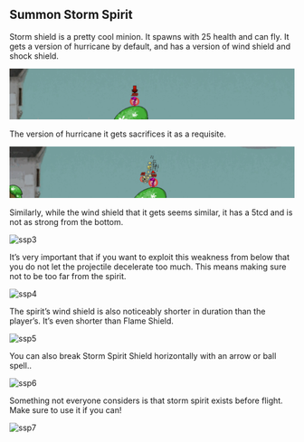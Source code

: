 ## Summon Storm Spirit 


Storm shield is a pretty cool minion. It spawns with 25 health and can fly. It gets a version of  hurricane by default, and has a version of wind shield and shock shield.


![ssp1](https://raw.githubusercontent.com/1IlIl/wikidata/main/storm/gifs/ssp1.gif)


The version of hurricane it gets sacrifices it as a requisite.


![ssp2](https://raw.githubusercontent.com/1IlIl/wikidata/main/storm/gifs/ssp2.gif)


Similarly, while the wind shield that it gets seems similar, it has a 5tcd and is not as strong from the bottom.


![ssp3](https://raw.githubusercontent.com/1IlIl/wikidata/main/storm/gifs/ssp3.gif)


It’s very important that  if you want to exploit this weakness from below that you do not let the projectile decelerate too much. This means making sure not to be too far from the spirit.


![ssp4](https://raw.githubusercontent.com/1IlIl/wikidata/main/storm/gifs/ssp4.gif)


The spirit’s wind shield is also noticeably shorter in duration than the player’s. It’s even shorter than Flame Shield.


![ssp5](https://raw.githubusercontent.com/1IlIl/wikidata/main/storm/gifs/ssp5.gif)


You can also break Storm Spirit Shield horizontally with an arrow or ball spell..


![ssp6](https://raw.githubusercontent.com/1IlIl/wikidata/main/storm/gifs/ssp6.gif)


Something not everyone considers is that storm spirit exists before flight. Make sure to use it if you can!


![ssp7](https://raw.githubusercontent.com/1IlIl/wikidata/main/storm/gifs/ssp7.gif)

